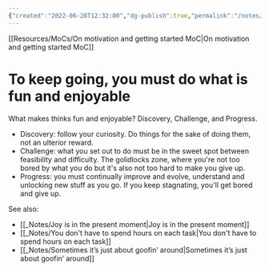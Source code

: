 ```yaml
---
{"created":"2022-06-28T12:32:00","dg-publish":true,"permalink":"/notes/to-keep-going-you-must-do-what-is-fun-and-enjoyable/","dgPassFrontmatter":true,"updated":"2024-12-22T16:23:53.257+01:00"}
---
```


[[Resources/MoCs/On motivation and getting started MoC\|On motivation and getting started MoC]]
# To keep going, you must do what is fun and enjoyable
What makes thinks fun and enjoyable? Discovery, Challenge, and Progress.
- Discovery: follow your curiosity. Do things for the sake of doing them, not an ulterior reward.
- Challenge: what you set out to do must be in the sweet spot between feasibility and difficulty. The golidlocks zone, where you're not too bored by what you do but it's also not too hard to make you give up.
- Progress: you must continually improve and evolve, understand and unlocking new stuff as you go. If you keep stagnating, you'll get bored and give up.

See also: 
- [[_Notes/Joy is in the present moment\|Joy is in the present moment]]
- [[_Notes/You don't have to spend hours on each task\|You don't have to spend hours on each task]]
- [[_Notes/Sometimes it’s just about goofin’ around\|Sometimes it’s just about goofin’ around]]